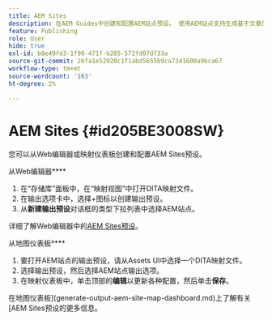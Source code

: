```yaml
---
title: AEM Sites
description: 在AEM Guides中创建和配置AEM站点预设。 使用AEM站点支持生成基于文章的输出、输出链接主题、发布控制台并在内容中搜索字符串。
feature: Publishing
role: User
hide: true
exl-id: b8e49fd3-1f98-471f-b285-572fd07df33a
source-git-commit: 26fa1e52920c1f1abd5655b9ca7341600a9bca67
workflow-type: tm+mt
source-wordcount: '163'
ht-degree: 2%

---
```


# AEM Sites {#id205BE3008SW}



您可以从Web编辑器或映射仪表板创建和配置AEM Sites预设。

从Web编辑器&#x200B;****

1. 在“存储库”面板中，在“映射视图”中打开DITA映射文件。
1. 在输出选项卡中，选择+图标以创建输出预设。
1. 从&#x200B;**新建输出预设**&#x200B;对话框的类型下拉列表中选择AEM站点。

详细了解Web编辑器中的[AEM Sites预设](generate-output-aem-site-web-editor.md)。


从地图仪表板&#x200B;****


1. 要打开AEM站点的输出预设，请从Assets UI中选择一个DITA映射文件。
1. 选择输出预设，然后选择AEM站点输出选项。
1. 在映射仪表板中，单击顶部的&#x200B;**编辑**&#x200B;以更新各种配置，然后单击&#x200B;**保存**。

在地图仪表板](generate-output-aem-site-map-dashboard.md)上了解有关[AEM Sites预设的更多信息。
